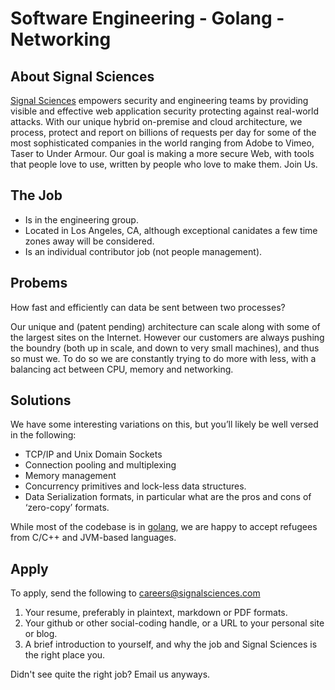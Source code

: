 # Software Engineering - Golang - Networking

## About Signal Sciences

[Signal Sciences](https://signalsciences.com/) empowers security and engineering teams by providing visible and effective web application security protecting against real-world attacks.  With our unique hybrid on-premise and cloud architecture, we process, protect and report on billions of requests per day for some of the most sophisticated companies in the world ranging from Adobe to Vimeo, Taser to Under Armour. Our goal is making a more secure Web, with tools that people love to use, written by people who love to make them.  Join Us.


## The Job

* Is in the engineering group.
* Located in Los Angeles, CA, although exceptional canidates a few time zones
  away will be considered.
* Is an individual contributor job (not people management).
  
## Probems

How fast and efficiently can data be sent between two processes?

Our unique and (patent pending) architecture can scale along with some of the
largest sites on the Internet.  However our customers are always pushing the
boundry (both up in scale, and down to very small machines), and thus so must
we.  To do so we are constantly trying to do more with less, with a balancing
act between CPU, memory and networking.

## Solutions

We have some interesting variations on this, but you’ll likely be well versed
in the following:


* TCP/IP and Unix Domain Sockets
* Connection pooling and multiplexing
* Memory management
* Concurrency primitives and lock-less data structures.
* Data Serialization formats, in particular what are the pros and cons of
  ‘zero-copy’ formats.


While most of the codebase is in [golang](https://golang.org), we are happy to
accept refugees from C/C++ and JVM-based languages.


## Apply

To apply, send the following to careers@signalsciences.com

1. Your resume, preferably in plaintext, markdown or PDF formats.
2. Your github or other social-coding handle, or a URL to your personal site
   or blog.
3. A brief introduction to yourself, and why the job and Signal Sciences
   is the right place you.

Didn't see quite the right job?  Email us anyways.

